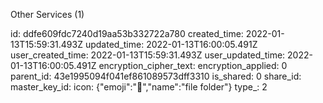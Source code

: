 Other Services (1)

id: ddfe609fdc7240d19aa53b332722a780
created_time: 2022-01-13T15:59:31.493Z
updated_time: 2022-01-13T16:00:05.491Z
user_created_time: 2022-01-13T15:59:31.493Z
user_updated_time: 2022-01-13T16:00:05.491Z
encryption_cipher_text: 
encryption_applied: 0
parent_id: 43e1995094f041ef861089573dff3310
is_shared: 0
share_id: 
master_key_id: 
icon: {"emoji":"📁","name":"file folder"}
type_: 2